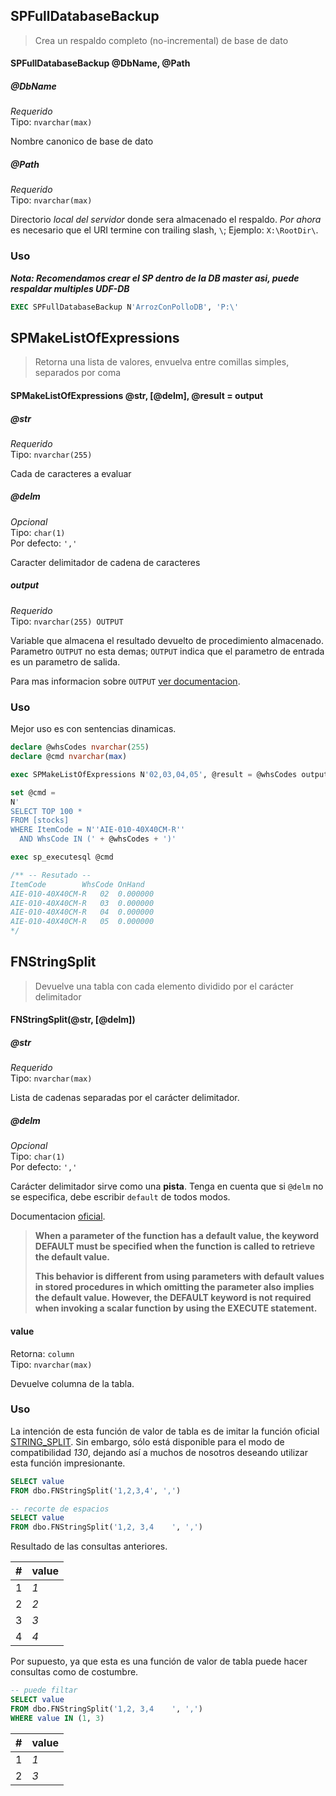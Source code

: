 ## SPFullDatabaseBackup
> Crea un respaldo completo (no-incremental) de base de dato

#### SPFullDatabaseBackup @DbName, @Path
##### @DbName
*Requerido* <br />
Tipo: `nvarchar(max)`

Nombre canonico de base de dato

##### @Path
*Requerido* <br />
Tipo: `nvarchar(max)`

Directorio *local del servidor* donde sera almacenado el respaldo. *Por ahora* es necesario que el URI termine con trailing slash, `\`; Ejemplo: `X:\RootDir\`.

### Uso
***Nota: Recomendamos crear el SP dentro de la DB master asi, puede respaldar multiples UDF-DB***

```sql
EXEC SPFullDatabaseBackup N'ArrozConPolloDB', 'P:\'
```

## SPMakeListOfExpressions
> Retorna una lista de valores, envuelva entre comillas simples, separados por coma

#### SPMakeListOfExpressions @str, [@delm], @result = output
##### @str
*Requerido* <br />
Tipo: `nvarchar(255)`

Cada de caracteres a evaluar

##### @delm
*Opcional* <br />
Tipo: `char(1)` <br />
Por defecto: `','`

Caracter delimitador de cadena de caracteres

##### output
*Requerido* <br />
Tipo: `nvarchar(255) OUTPUT`

Variable que almacena el resultado devuelto de procedimiento almacenado. Parametro `OUTPUT` no esta demas; `OUTPUT` indica que el parametro de entrada es un parametro de salida.

Para mas informacion sobre `OUTPUT` [ver documentacion](https://msdn.microsoft.com/en-us/library/ms187926.aspx).

### Uso
Mejor uso es con sentencias dinamicas.

```sql
declare @whsCodes nvarchar(255)
declare @cmd nvarchar(max)

exec SPMakeListOfExpressions N'02,03,04,05', @result = @whsCodes output

set @cmd =
N'
SELECT TOP 100 *
FROM [stocks]
WHERE ItemCode = N''AIE-010-40X40CM-R''
  AND WhsCode IN (' + @whsCodes + ')'

exec sp_executesql @cmd

/** -- Resutado --
ItemCode	    WhsCode	OnHand
AIE-010-40X40CM-R	02	0.000000
AIE-010-40X40CM-R	03	0.000000
AIE-010-40X40CM-R	04	0.000000
AIE-010-40X40CM-R	05	0.000000
*/
```

## FNStringSplit
> Devuelve una tabla con cada elemento dividido por el carácter delimitador

#### FNStringSplit(@str, [@delm])
##### @str
*Requerido* <br />
Tipo: `nvarchar(max)` <br />

Lista de cadenas separadas por el carácter delimitador.

##### @delm
*Opcional* <br />
Tipo: `char(1)` <br />
Por defecto: `','`

Carácter delimitador sirve como una __pista__. Tenga en cuenta que si `@delm` no se especifica, debe escribir `default` de todos modos.

Documentacion [oficial](https://docs.microsoft.com/en-us/sql/t-sql/statements/create-function-transact-sql#examples).

><strong>When a parameter of the function has a default value, the keyword DEFAULT must be specified when the function is called to retrieve the default value.
> 
>This behavior is different from using parameters with default values in stored procedures in which omitting the parameter also implies the default value. However, the DEFAULT keyword is not required when invoking a scalar function by using the EXECUTE statement.</strong>

#### value
Retorna: `column` <br/>
Tipo: `nvarchar(max)` <br/>

Devuelve columna de la tabla.

### Uso
La intención de esta función de valor de tabla es de imitar la función oficial [STRING_SPLIT](https://docs.microsoft.com/en-us/sql/t-sql/functions/string-split-transact-sql). Sin embargo, sólo está disponible para el modo de compatibilidad _130_, dejando así a muchos de nosotros deseando utilizar esta función impresionante.

```sql
SELECT value
FROM dbo.FNStringSplit('1,2,3,4', ',')

-- recorte de espacios
SELECT value
FROM dbo.FNStringSplit('1,2, 3,4    ', ',')
```

Resultado de las consultas anteriores.

| #   | value |
| --- | --- |
| 1   | _1_ |
| 2   | _2_ |
| 3   | _3_ |
| 4   | _4_ |

Por supuesto, ya que esta es una función de valor de tabla puede hacer consultas como de costumbre.

```sql
-- puede filtar
SELECT value
FROM dbo.FNStringSplit('1,2, 3,4    ', ',')
WHERE value IN (1, 3)
```

| #   | value |
| --- | --- |
| 1   | _1_ |
| 2   | _3_ |
